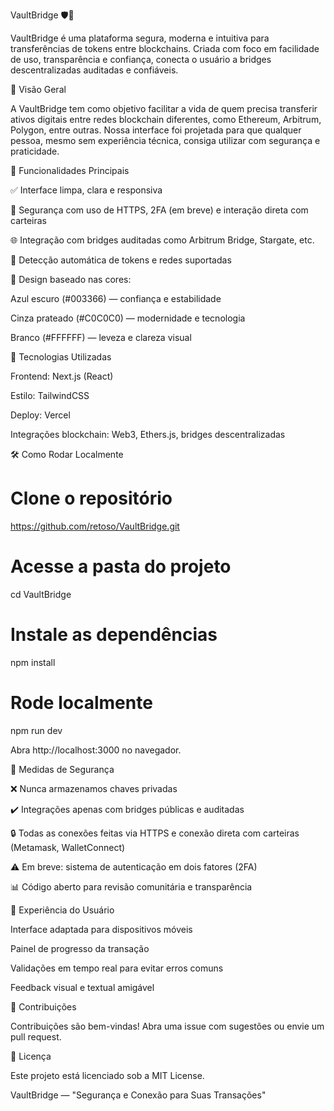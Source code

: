 VaultBridge 🛡️🎉

VaultBridge é uma plataforma segura, moderna e intuitiva para transferências de tokens entre blockchains. Criada com foco em facilidade de uso, transparência e confiança, conecta o usuário a bridges descentralizadas auditadas e confiáveis.

🚀 Visão Geral

A VaultBridge tem como objetivo facilitar a vida de quem precisa transferir ativos digitais entre redes blockchain diferentes, como Ethereum, Arbitrum, Polygon, entre outras. Nossa interface foi projetada para que qualquer pessoa, mesmo sem experiência técnica, consiga utilizar com segurança e praticidade.

🧹 Funcionalidades Principais

✅ Interface limpa, clara e responsiva

🔐 Segurança com uso de HTTPS, 2FA (em breve) e interação direta com carteiras

🌐 Integração com bridges auditadas como Arbitrum Bridge, Stargate, etc.

🤖 Detecção automática de tokens e redes suportadas

🎨 Design baseado nas cores:

Azul escuro (#003366) — confiança e estabilidade

Cinza prateado (#C0C0C0) — modernidade e tecnologia

Branco (#FFFFFF) — leveza e clareza visual

🔧 Tecnologias Utilizadas

Frontend: Next.js (React)

Estilo: TailwindCSS

Deploy: Vercel

Integrações blockchain: Web3, Ethers.js, bridges descentralizadas

🛠️ Como Rodar Localmente

# Clone o repositório
https://github.com/retoso/VaultBridge.git

# Acesse a pasta do projeto
cd VaultBridge

# Instale as dependências
npm install

# Rode localmente
npm run dev

Abra http://localhost:3000 no navegador.

🚪 Medidas de Segurança

❌ Nunca armazenamos chaves privadas

✔️ Integrações apenas com bridges públicas e auditadas

🔒 Todas as conexões feitas via HTTPS e conexão direta com carteiras (Metamask, WalletConnect)

⚠️ Em breve: sistema de autenticação em dois fatores (2FA)

📊 Código aberto para revisão comunitária e transparência

🚪 Experiência do Usuário

Interface adaptada para dispositivos móveis

Painel de progresso da transação

Validações em tempo real para evitar erros comuns

Feedback visual e textual amigável

🤝 Contribuições

Contribuições são bem-vindas! Abra uma issue com sugestões ou envie um pull request.

📄 Licença

Este projeto está licenciado sob a MIT License.

VaultBridge — "Segurança e Conexão para Suas Transações"

